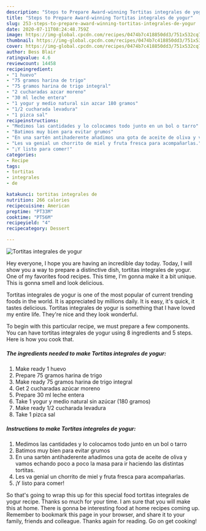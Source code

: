 ```yaml
---
description: "Steps to Prepare Award-winning Tortitas integrales de yogur"
title: "Steps to Prepare Award-winning Tortitas integrales de yogur"
slug: 253-steps-to-prepare-award-winning-tortitas-integrales-de-yogur
date: 2020-07-11T08:24:48.759Z
image: https://img-global.cpcdn.com/recipes/0474b7c418850dd3/751x532cq70/tortitas-integrales-de-yogur-foto-principal.jpg
thumbnail: https://img-global.cpcdn.com/recipes/0474b7c418850dd3/751x532cq70/tortitas-integrales-de-yogur-foto-principal.jpg
cover: https://img-global.cpcdn.com/recipes/0474b7c418850dd3/751x532cq70/tortitas-integrales-de-yogur-foto-principal.jpg
author: Bess Blair
ratingvalue: 4.6
reviewcount: 14458
recipeingredient:
- "1 huevo"
- "75 gramos harina de trigo"
- "75 gramos harina de trigo integral"
- "2 cucharadas azcar moreno"
- "30 ml leche entera"
- "1 yogur y medio natural sin azcar 180 gramos"
- "1/2 cucharada levadura"
- "1 pizca sal"
recipeinstructions:
- "Medimos las cantidades y lo colocamos todo junto en un bol o tarro"
- "Batimos muy bien para evitar grumos"
- "En una sartén antihaderente añadimos una gota de aceite de oliva y vamos echando poco a poco la masa para ir haciendo las distintas tortitas."
- "Les va genial un chorrito de miel y fruta fresca para acompañarlas."
- "¡Y listo para comer!"
categories:
- Recipe
tags:
- tortitas
- integrales
- de

katakunci: tortitas integrales de 
nutrition: 266 calories
recipecuisine: American
preptime: "PT33M"
cooktime: "PT56M"
recipeyield: "4"
recipecategory: Dessert

---
```



![Tortitas integrales de yogur](https://img-global.cpcdn.com/recipes/0474b7c418850dd3/751x532cq70/tortitas-integrales-de-yogur-foto-principal.jpg)

Hey everyone, I hope you are having an incredible day today. Today, I will show you a way to prepare a distinctive dish, tortitas integrales de yogur. One of my favorites food recipes. This time, I'm gonna make it a bit unique. This is gonna smell and look delicious.

Tortitas integrales de yogur is one of the most popular of current trending foods in the world. It is appreciated by millions daily. It is easy, it's quick, it tastes delicious. Tortitas integrales de yogur is something that I have loved my entire life. They're nice and they look wonderful.




To begin with this particular recipe, we must prepare a few components. You can have tortitas integrales de yogur using 8 ingredients and 5 steps. Here is how you cook that.

<!--inarticleads1-->

##### The ingredients needed to make Tortitas integrales de yogur:

1. Make ready 1 huevo
1. Prepare 75 gramos harina de trigo
1. Make ready 75 gramos harina de trigo integral
1. Get 2 cucharadas azúcar moreno
1. Prepare 30 ml leche entera
1. Take 1 yogur y medio natural sin azúcar (180 gramos)
1. Make ready 1/2 cucharada levadura
1. Take 1 pizca sal




<!--inarticleads2-->

##### Instructions to make Tortitas integrales de yogur:

1. Medimos las cantidades y lo colocamos todo junto en un bol o tarro
1. Batimos muy bien para evitar grumos
1. En una sartén antihaderente añadimos una gota de aceite de oliva y vamos echando poco a poco la masa para ir haciendo las distintas tortitas.
1. Les va genial un chorrito de miel y fruta fresca para acompañarlas.
1. ¡Y listo para comer!




So that's going to wrap this up for this special food tortitas integrales de yogur recipe. Thanks so much for your time. I am sure that you will make this at home. There is gonna be interesting food at home recipes coming up. Remember to bookmark this page in your browser, and share it to your family, friends and colleague. Thanks again for reading. Go on get cooking!
